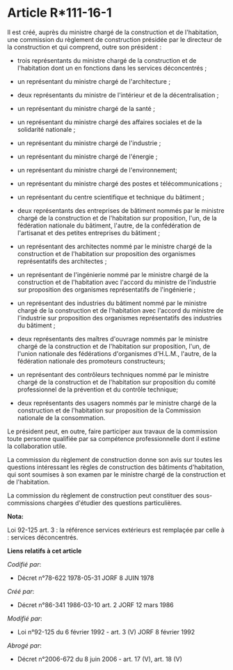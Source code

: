 # Article R*111-16-1

Il est créé, auprès du ministre chargé de la construction et de l'habitation, une commission du règlement de construction
présidée par le directeur de la construction et qui comprend, outre son président : 

- trois représentants du ministre chargé de la construction et de l'habitation dont un en fonctions dans les services
déconcentrés ; 

- un représentant du ministre chargé de l'architecture ; 

- deux représentants du ministre de l'intérieur et de la décentralisation ; 

- un représentant du ministre chargé de la santé ; 

- un représentant du ministre chargé des affaires sociales et de la solidarité nationale ; 

- un représentant du ministre chargé de l'industrie ; 

- un représentant du ministre chargé de l'énergie ; 

- un représentant du ministre chargé de l'environnement; 

- un représentant du ministre chargé des postes et télécommunications ;

- un représentant du centre scientifique et technique du bâtiment ; 

- deux représentants des entreprises de bâtiment nommés par le ministre chargé de la construction et de l'habitation sur
proposition, l'un, de la fédération nationale du bâtiment, l'autre, de la confédération de l'artisanat et des petites
entreprises du bâtiment ; 

- un représentant des architectes nommé par le ministre chargé de la construction et de l'habitation sur proposition des
organismes représentatifs des architectes ; 

- un représentant de l'ingénierie nommé par le ministre chargé de la construction et de l'habitation avec l'accord du
ministre de l'industrie sur proposition des organismes représentatifs de l'ingénierie ; 

- un représentant des industries du bâtiment nommé par le ministre chargé de la construction et de l'habitation avec l'accord
du ministre de l'industrie sur proposition des organismes représentatifs des industries du bâtiment ; 

- deux représentants des maîtres d'ouvrage nommés par le ministre chargé de la construction et de l'habitation sur
proposition, l'un, de l'union nationale des fédérations d'organismes d'H.L.M., l'autre, de la fédération nationale des
promoteurs constructeurs; 

- un représentant des contrôleurs techniques nommé par le ministre chargé de la construction et de l'habitation sur
proposition du comité professionnel de la prévention et du contrôle technique;

- deux représentants des usagers nommés par le ministre chargé de la construction et de l'habitation sur proposition de la
Commission nationale de la consommation.

Le président peut, en outre, faire participer aux travaux de la commission toute personne qualifiée par sa compétence
professionnelle dont il estime la collaboration utile. 

La commission du règlement de construction donne son avis sur toutes les questions intéressant les règles de construction des
bâtiments d'habitation, qui sont soumises à son examen par le ministre chargé de la construction et de l'habitation.

La commission du règlement de construction peut constituer des sous-commissions chargées d'étudier des questions
particulières.

**Nota:**

Loi 92-125 art. 3 : la référence services extérieurs est remplaçée par celle à : services déconcentrés.

**Liens relatifs à cet article**

_Codifié par_:

  - Décret n°78-622 1978-05-31 JORF 8 JUIN 1978

_Créé par_:

  - Décret n°86-341 1986-03-10 art. 2 JORF 12 mars 1986

_Modifié par_:

  - Loi n°92-125 du 6 février 1992 - art. 3 (V) JORF 8 février 1992

_Abrogé par_:

  - Décret n°2006-672 du 8 juin 2006 - art. 17 (V), art. 18 (V)
